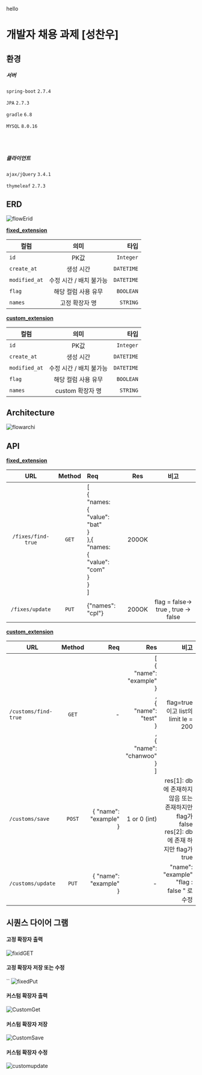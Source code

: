 hello


개발자 채용 과제 [성찬우]
===================

## 환경

##### 서버

`spring-boot` `2.7.4`

`JPA` `2.7.3`

`gradle` `6.8`

`MYSQL` `8.0.16`

<br>
<br>

##### 클라이언트

`ajax/jQuery` `3.4.1`

`thymeleaf` `2.7.3`

## ERD

![flowErid](https://user-images.githubusercontent.com/84306157/195924429-e097c57e-a893-4b07-a166-29ab7b09dd4c.png)

<strong><u> fixed_extension </u></strong>

컬럼 | 의미 | 타입
|---|:---:|---:|
| `id` | PK값 | `Integer` |
| `create_at` | 생성 시간 | `DATETIME` |
| `modified_at` | 수정 시간 / 배치 불가능 | `DATETIME` |
| `flag` | 해당 컬럼 사용 유무 | `BOOLEAN` |
| `names` | 고정 확장자 명 | `STRING` |

<strong><u> custom_extension </u></strong>

컬럼 | 의미 | 타입
|---|:---:|---:|
| `id` | PK값 | `Integer` |
| `create_at` | 생성 시간 | `DATETIME` |
| `modified_at` | 수정 시간 / 배치 불가능 | `DATETIME` |
| `flag` | 해당 컬럼 사용 유무 | `BOOLEAN` |
| `names` | custom 확장자 명 | `STRING` |

## Architecture

![flowarchi](https://user-images.githubusercontent.com/84306157/195933803-5765d627-a203-474b-9104-6d8bf40adf10.png)

## API

<strong><u> fixed_extension </u></strong>

URL | Method | Req |Res |비고
|:---:|:---:|:---|:---:|:---:|
| `/fixes/find-true` | `GET` | [<br>{<br>"names:<br>{<br>"value": "bat"<br>}<br>},{<br>"names:<br>{<br>"value": "com"<br>}<br>} <br>] | 200OK |  |  
| `/fixes/update` | `PUT` | {"names": "cpl"} | 200OK |flag = false-> true , true -> false | 

<strong><u> custom_extension </u></strong>

URL | Method |Req |Res |비고
|---|:---:|---:|---:|---:|
| `/customs/find-true` | `GET` | - | [<br>{<br>"name": "example"<br>}<br>,<br>{<br>"name": "test"<br>}<br>,<br>{<br>"name": "chanwoo"<br>}<br>] | flag=true 이고 list의 limit le = 200 |  
| `/customs/save    ` | `POST` | { "name": "example" } | 1 or 0 (int)  | res[1]: db에 존재하지않음 또는 존재하지만 flag가false res[2]: db에 존재 하지만 flag가 true| 
| `/customs/update` | `PUT` | { "name": "example" } | - |"name": "example" "flag : false " 로 수정| 

## 시퀀스 다이어 그램

#### 고정 확장자 출력

![fixidGET](https://user-images.githubusercontent.com/84306157/195940801-2267abbd-1cf0-489a-914c-9bd011131885.png)

#### 고정 확장자 저장 또는 수정
``
![fixedPut](https://user-images.githubusercontent.com/84306157/195940826-45d05ea2-d3f1-4040-9b72-3e2c775278dc.png)

#### 커스텀 확장자 출력

![CustomGet](https://user-images.githubusercontent.com/84306157/195940843-2104dc57-de0e-4d14-8020-086345c28f99.png)

#### 커스텀 확장자 저장

![CustomSave](https://user-images.githubusercontent.com/84306157/195940865-403ade4b-6ff2-4c39-87e1-90c456c4d57d.png)

#### 커스텀 확장자 수정

![customupdate](https://user-images.githubusercontent.com/84306157/195940879-b6bf38e3-2bc1-419a-9d81-f87e9201552f.png)








